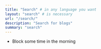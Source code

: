 ```yaml
---
title: "Search" # in any language you want
layout: "search" # is necessary
url: "/search/"
description: "Search for blogs"
summary: "search"
---
```


- Block some time in the morning
